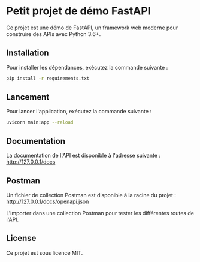 # Petit projet de démo FastAPI

Ce projet est une démo de FastAPI, un framework web moderne pour construire des APIs avec Python 3.6+.

## Installation

Pour installer les dépendances, exécutez la commande suivante :

```bash
pip install -r requirements.txt
```

## Lancement

Pour lancer l'application, exécutez la commande suivante :

```bash
uvicorn main:app --reload
```

## Documentation

La documentation de l'API est disponible à l'adresse suivante : http://127.0.0.1/docs

## Postman

Un fichier de collection Postman est disponible à la racine du projet : http://127.0.0.1/docs/openapi.json

L'importer dans une collection Postman pour tester les différentes routes de l'API.


## License

Ce projet est sous licence MIT.
